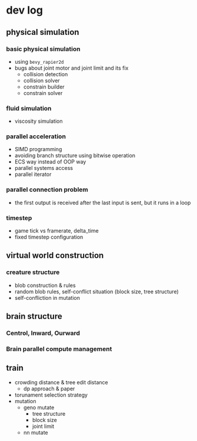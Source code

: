 # dev log

## physical simulation

### basic physical simulation

- using `bevy_rapier2d`
- bugs about joint motor and joint limit and its fix
  - collision detection
  - collision solver
  - constrain builder
  - constrain solver

### fluid simulation

- viscosity simulation

### parallel acceleration

- SIMD programming
- avoiding branch structure using bitwise operation
- ECS way instead of OOP way
- parallel systems access
- parallel iterator

### parallel connection problem
- the first output is received after the last input is sent, but it runs in a loop

### timestep

- game tick vs framerate, delta_time
- fixed timestep configuration

## virtual world construction

### creature structure

- blob construction & rules
- random blob rules, self-conflict situation (block size, tree structure)
- self-confliction in mutation

## brain structure

### Centrol, Inward, Ourward

### Brain parallel compute management

## train
- crowding distance & tree edit distance
  - dp approach & paper
- torunament selection strategy
- mutation
  - geno mutate
    - tree structure
    - block size
    - joint limit
  - nn mutate
